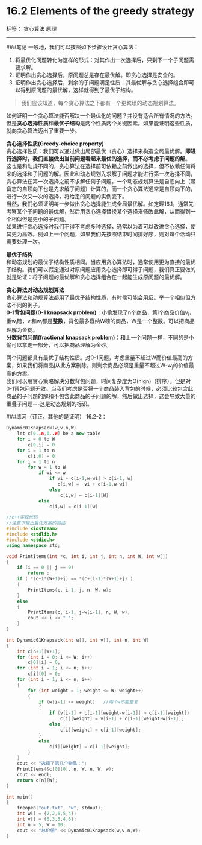 ﻿# 16.2 Elements of the greedy strategy

标签： 贪心算法 原理

---
###笔记
一般地，我们可以按照如下步骤设计贪心算法：  
1. 将最优化问题转化为这样的形式：对其作出一次选择后，只剩下一个子问题需要求解。  
2. 证明作出贪心选择后，原问题总是存在最优解。即贪心选择是安全的。  
3. 证明作出贪心选择后，剩余的子问题满足性质：其最优解与贪心选择组合即可以得到原问题的最优解，这样就得到了最优子结构。

> 我们应该知道，每个贪心算法之下都有一个更繁琐的动态规划算法。

如何证明一个贪心算法能否解决一个最优化的问题？并没有适合所有情况的方法。但是**贪心选择性质**和**最优子结构**是两个性质两个关键因素。如果能证明这些性质，就向贪心算法迈出了重要一步。

**贪心选择性质(Greedy-choice property)**  
贪心选择性质：我们可以通过做出局部最优（贪心）选择来构造全局最优解。**即进行选择时，我们直接做出当前问题看起来最优的选择，而不必考虑子问题的解**。  
这也是和动规不同的，贪心算法在选择前可依赖之前做出的选择，但不依赖任何将来的选择和子问题的解。因此和动态规划先求解子问题才能进行第一次选择不同，贪心算法在第一次选择之前不求解任何子问题。一个动态规划算法是自底向上（带备忘的自顶向下也是先求解子问题）计算的，而一个贪心算法通常是自顶向下的，进行一次又一次的选择，将给定的问题的实例变下。  
当然，我们必须证明每一步做出贪心选择能生成全局最优解。如定理16.1，通常先考察某个子问题的最优解，然后用贪心选择替换某个选择来修改此解，从而得到一个相似但是更小的子问题。  
如果进行贪心选择时我们不得不考虑多种选择，通常以为着可以改进贪心选择，使其更为高效。例如上一个问题，如果我们先按照结束时间排好序，则对每个活动只需要处理一次。

**最优子结构**  
和动态规划的最优子结构性质相同。当应用贪心算法时，通常使用更为直接的最优子结构。我们可以假定通过对原问题应用贪心选择即可得子问题，我们真正要做的就是论证：将子问题的最优解和贪心选择组合在一起能生成原问题的最优解。

**贪心算法对动态规划算法**  
贪心算法和动规算法都用了最优子结构性质，有时候可能会用反。举一个相似但方法不同的例子。  
**0-1背包问题(0-1 knapsack problem)**：小偷发现了n个商品，第i个商品价值v<sub>i</sub>，重w<sub>i</sub>磅，v<sub>i</sub>和w<sub>i</sub>都是**整数**，背包最多容纳W磅的商品，W是一个整数。可以把商品理解为金锭。  
**分数背包问题(fractional knapsack problem)**：和上一个问题一样，不同的是小偷可以拿走一部分，可以把商品理解为金砂。

两个问题都具有最优子结构性质。对0-1问题，考虑重量不超过W而价值最高的方案，如果我们将商品j从此方案删除，则剩余商品必须是重量不超过W-w<sub>j</sub>的价值最高的方案。  
我们可以用贪心策略解决分数背包问题，时间复杂度为O(nlgn)（排序）。但是对0-1背包问题无效。当我们考虑是否将一个商品装入背包的时候，必须比较包含此商品的子问题的解和不包含此商品的子问题的解，然后做出选择，这会导致大量的重叠子问题---这是动态规划的标识。

###练习（订正，其他的是证明）
16.2-2：
```c++
Dynamic01Knapsack(w,v,n,W)
    let c[0..n,0..W] be a new table
    for i = 0 to W
        c[0,i] = 0
    for i = 1 to n
        c[i,0] = 0
    for i = 1 to n
        for w = 1 to W
            if wi <= w
                if vi + c[i-1,w-wi] > c[i-1, w]
                   c[i,w] =  vi + c[i-1,w-wi]
                else
                    c[i,w] = c[i-1][W]
            else
                c[i,w] = c[i-1][w]
```
```c++
//c++实现代码
//注意下输出最优方案的物品
#include <iostream>
#include <stdlib.h>
#include <stdio.h>
using namespace std;

void PrintItems(int *c, int i, int j, int n, int W, int w[])
{
    if (i == 0 || j == 0)
        return ;
    if ( *(c+i*(W+1)+j) == *(c+(i-1)*(W+1)+j) )
    {
        PrintItems(c, i-1, j, n, W, w);
    }
    else
    {
        PrintItems(c, i-1, j-w[i-1], n, W, w);
        cout << i << " ";
    }
}

int Dynamic01Knapsack(int w[], int v[], int n, int W)
{
    int c[n+1][W+1];
    for (int i = 0; i <= W; i++)
        c[0][i] = 0;
    for (int i = 1; i <= n; i++)
        c[i][0] = 0;
    for (int i = 1; i <= n; i++)
    {
        for (int weight = 1; weight <= W; weight++)
        {
            if (w[i-1] <= weight)   //两个w不能重复
            {
                if (v[i-1] + c[i-1][weight-w[i-1]] > c[i-1][weight])    //在w和v中，从0开始使用的
                    c[i][weight] = v[i-1] + c[i-1][weight-w[i-1]];
                else
                    c[i][weight] = c[i-1][weight];
            }
            else
                c[i][weight] = c[i-1][weight];
        }
    }
    cout << "选择了第几个物品：";
    PrintItems(&c[0][0], n, W, n, W, w);
    cout << endl;
    return c[n][W];
}

int main()
{
    freopen("out.txt", "w", stdout);
    int w[] = {2,2,6,5,4};
    int v[] = {6,3,5,4,6};
    int n = 5, W = 10;
    cout << "总价值" << Dynamic01Knapsack(w,v,n,W);
}
```

